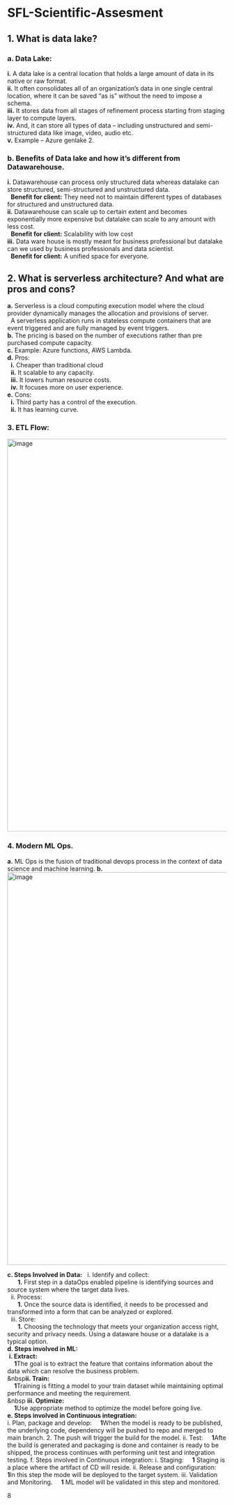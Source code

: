 # SFL-Scientific-Assesment
## 1.	What is data lake?
   ### a.   Data Lake:
   **i.**	A data lake is a central location that holds a large amount of data in its native or raw format.<br/>
   **ii.** It often consolidates all of an organization’s data in one single central location, where it can be saved “as is” without the need to impose a schema.<br/>
   **iii.** It stores data from all stages of refinement process starting from staging layer to compute layers.<br/>
   **iv.**  And, it can store all types of data – including unstructured and semi-structured data like image, video, audio etc.<br/>
   **v.**  Example – Azure genlake 2.<br/>

  ###  b.   Benefits of Data lake and how it’s different from Datawarehouse.
  **i.**  Datawarehouse can process only structured data whereas datalake can store structured, semi-structured and unstructured data.<br/>
     &nbsp; **Benefit for client:** They need not to maintain different types of databases for structured and unstructured data.<br/>
  **ii.**	Datawarehouse can scale up to certain extent and becomes exponentially more expensive but datalake can scale to any amount with less cost.<br/>
    &nbsp; **Benefit for client:** Scalability with low cost<br/>
 **iii.**	Data ware house is mostly meant for business professional but datalake can we used by business professionals and data scientist.<br/>
    &nbsp;  **Benefit for client:** A unified space for everyone.<br/>
## 2.	What is serverless architecture? And what are pros and cons?
**a.**	Serverless is a cloud computing execution model where the cloud provider dynamically manages the allocation and provisions of server.<br/>
&nbsp; A serverless application runs in stateless compute containers that are event triggered and are fully managed by event triggers.<br/>
**b.**	The pricing is based on the number of executions rather than pre purchased compute capacity.<br/>
**c.**	Example: Azure functions, AWS Lambda.<br/>
**d.**	Pros: <br/>
 &nbsp; **i.**	Cheaper than traditional cloud<br/>
  &nbsp; **ii.**	It scalable to any capacity.<br/>
  &nbsp; **iii.**	It lowers human resource costs.<br/>
  &nbsp; **iv.**	It focuses more on user experience.<br/>
**e.**	Cons:<br/>
  &nbsp; **i.**	Third party has a control of the execution.<br/>
  &nbsp; **ii.**	It has learning curve.<br/>
  
### 3.	ETL Flow:
<img width="901" alt="image" src="https://github.com/zainraza09/SFL-Scientific-Assesment/blob/main/ETL_Flow%20Diagram.PNG">

### 4.	Modern ML Ops.
**a.**	ML Ops is the fusion of traditional devops process in the context of data science and machine learning.
**b.**	
 <img width="901" alt="image" src="https://github.com/zainraza09/SFL-Scientific-Assesment/blob/main/MLOPS_Diagram.PNG">

**c.	Steps Involved in Data:**
&nbsp; i.	Identify and collect:<br/>
&nbsp; &nbsp; &nbsp; **1.**	First step in a dataOps enabled pipeline is identifying sources and source system where the target data lives.<br/>
&nbsp; ii.	Process:<br/>
&nbsp; &nbsp; &nbsp; **1.**	Once the source data is identified, it needs to be processed and transformed into a form that can be analyzed or explored.<br/>
&nbsp; iii.	Store:<br/>
&nbsp; &nbsp; &nbsp; **1.**	Choosing the technology that meets your organization access right, security and privacy needs. Using a dataware house or a datalake is a typical option.<br/>
**d.	Steps involved in ML:**<br/>
&nbsp;**i.	Extract:**<br/>
&nbsp;&nbsp;&nbsp; **1**The goal is to extract the feature that contains information about the data which can resolve the business problem.<br/>
&nbsp**ii.	Train:**<br/>
&nbsp;&nbsp;&nbsp; **1**Training is fitting a model to your train dataset while maintaining optimal performance and meeting the requirement.<br/>
&nbsp **iii.	Optimize:**<br/>
&nbsp;&nbsp;&nbsp; **1**Use appropriate method to optimize the model before going live.<br/>
**e.	Steps involved in Continuous integration:**<br/>
i.	Plan, package and develop:
&nbsp;&nbsp;&nbsp; **1**When the model is ready to be published, the underlying code, dependency will be pushed to repo and merged to main branch.
2.	The push will trigger the build for the model.
ii.	Test:
&nbsp;&nbsp;&nbsp; **1**Afte the build is generated and packaging is done and container is ready to be shipped, the process continues with performing unit test and integration testing.
f.	Steps involved in Continuous integration:
i.	Staging:
&nbsp;&nbsp;&nbsp; **1**	Staging is a place where the artifact of CD will reside.
ii.	Release and configuration:
&nbsp;&nbsp;&nbsp; **1**In this step the mode will be deployed to the target system.
iii.	Validation and Monitoring.
&nbsp;&nbsp;&nbsp; **1**	ML model will be validated in this step and monitored.




8
